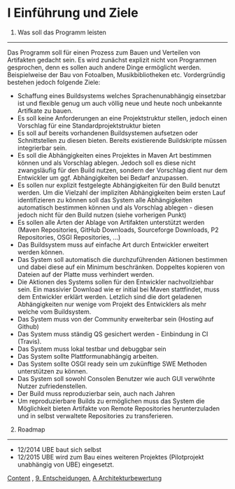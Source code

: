 I Einführung und Ziele
===========================

1. Was soll das Programm leisten
--------------------------------
Das Programm soll für einen Prozess zum Bauen und Verteilen von Artifakten
gedacht sein. Es wird zunächst explizit nicht von Programmen gesprochen, denn 
es sollen auch andere Dinge ermöglicht werden. Beispielweise der Bau von 
Fotoalben, Musikbibliotheken etc. Vordergründig bestehen jedoch folgende Ziele:

+ Schaffung eines Buildsystems welches Sprachenunabhängig einsetzbar ist 
und flexible genug um auch völlig neue und heute noch unbekannte Artifkate zu 
bauen.
+ Es soll keine Anforderungen an eine Projektstruktur stellen, jedoch einen
Vorschlag für eine Standardprojektstruktur bieten
+ Es soll auf bereits vorhandenen Buildsystemen aufsetzen oder Schnittstellen 
zu diesen bieten. Bereits existierende Buildskripte müssen integrierbar sein.
+ Es soll die Abhängigkeiten eines Projektes in Maven Art bestimmen können und 
als Vorschlag ablegen. Jedoch soll es diese nicht zwangsläufig für den Build
nutzen, sondern der Vorschlag dient nur dem Entwickler um ggf. Abhängigkeiten
bei Bedarf anzupassen.
+ Es sollen nur explizit festgelegte Abhängigkeiten für den Build benutzt werden.
Um die Vielzahl der impliziten Abhängigkeiten beim ersten Lauf identifizieren 
zu können soll das System alle Abhängigkeiten automatisch bestimmen können und 
als Vorschlag ablegen - diesen jedoch nicht für den Build nutzen (siehe
vorherigen Punkt)
+ Es sollen alle Arten der Ablage von Artifakten unterstützt werden (Maven 
Repositories, GitHub Downloads, Sourceforge Downloads, P2 Repositories, OSGI 
Repositories, ...)
+ Das Buildsystem muss auf einfache Art durch Entwickler erweitert werden 
können.
+ Das System soll automatisch die durchzuführenden Aktionen bestimmen und dabei
diese auf ein Minimum beschränken. Doppeltes kopieren von Dateien auf der Platte 
muss verhindert werden. 
+ Die Aktionen des Systems sollen für den Entwickler nachvollziehbar sein. Ein 
massivier Download wie er initial bei Maven stattfindet, muss dem Entwickler 
erklärt werden. Letzlich sind die dort geladenen Abhängigkeiten nur wenige 
vom Projekt des Entwicklers als mehr welche vom Buildsystem.
+ Das System muss von der Community erweiterbar sein (Hosting auf Github)
+ Das System muss ständig QS gesichert werden - Einbindung in CI (Travis).
+ Das System muss lokal testbar und debuggbar sein
+ Das System sollte Plattformunabhängig arbeiten.
+ Das System sollte OSGI ready sein um zukünftige SWE Methoden unterstützen zu
können.
+ Das System soll sowohl Consolen Benutzer wie auch GUI verwöhnte Nutzer 
zufriedenstellen.
+ Der Build muss reproduzierbar sein, auch nach Jahren
+ Um reproduzierbare Builds zu ermöglichen muss das System die Möglichkeit 
bieten Artifakte von Remote Repositories herunterzuladen und in selbst 
verwaltete Repositories zu transferieren.

2. Roadmap
----------

* 12/2014 UBE baut sich selbst
* 12/2015 UBE wird zum Bau eines weiteren Projektes (Pilotprojekt unabhängig von 
UBE) eingesetzt. 

[Content](index.md) , [9. Entscheidungen](9_Entscheidungen.md), [A Architekturbewertung](A_Architekturbewertung.md) 
